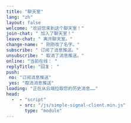 ```yaml
---
title: "聊天室"
lang: "zh"
layout: false
welcome: "欢迎您来到这个聊天室！"
join-chat: " 加入了聊天室！"
leave-chat: " 离开聊天室。"
change-name: " 刚刚改了名字。"
subscribe: " 订阅了消息推送。"
unsubscribe: " 取消了消息推送。"
online: "当前在线： "
replyTitle: "回复： "
push:
 no: "订阅消息推送"
 yes: "取消消息推送"
loading: "正在从云端拉取您的历史消息……"
head:
  -  - "script"
     - src: "/js/simple-signal-client.min.js"
       type: "module"
---
```



<script setup>
import Chat from '../../components/chat/room.vue'
</script>

<Chat />
